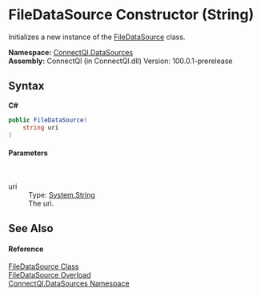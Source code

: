 # FileDataSource Constructor (String)
 

Initializes a new instance of the <a href="T_ConnectQl_DataSources_FileDataSource">FileDataSource</a> class.

**Namespace:**&nbsp;<a href="N_ConnectQl_DataSources">ConnectQl.DataSources</a><br />**Assembly:**&nbsp;ConnectQl (in ConnectQl.dll) Version: 100.0.1-prerelease

## Syntax

**C#**<br />
``` C#
public FileDataSource(
	string uri
)
```


#### Parameters
&nbsp;<dl><dt>uri</dt><dd>Type: <a href="http://msdn2.microsoft.com/en-us/library/s1wwdcbf" target="_blank">System.String</a><br />The uri.</dd></dl>

## See Also


#### Reference
<a href="T_ConnectQl_DataSources_FileDataSource">FileDataSource Class</a><br /><a href="Overload_ConnectQl_DataSources_FileDataSource__ctor">FileDataSource Overload</a><br /><a href="N_ConnectQl_DataSources">ConnectQl.DataSources Namespace</a><br />